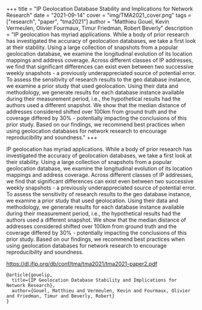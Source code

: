 +++
title = "IP Geolocation Database Stability and Implications for Network Research"
date = "2021-09-14"
cover = "img/TMA2021_cover.png"
tags = ["research", "paper", "tma2021"]
author = "Matthieu Gouel, Kevin Vermeulen, Olivier Fourmaux, Timur Friedman, Robert Beverly"
description = "IP geolocation has myriad applications. While a body of prior research has investigated the accuracy of geolocation databases, we take a first look at their stability. Using a large collection of snapshots from a popular geolocation database, we examine the longitudinal evolution of its location mappings and address coverage. Across different classes of IP addresses, we find that significant differences can exist even between two successive weekly snapshots - a previously underappreciated source of potential error. To assess the sensitivity of research results to the geo database instance, we examine a prior study that used geolocation. Using their data and methodology, we generate results for each database instance available during their measurement period, i.e., the hypothetical results had the authors used a different snapshot. We show that the median distance of addresses considered shifted over 100km from ground truth and the coverage differed by 30% - potentially impacting the conclusions of this prior study. Based on our findings, we recommend best practices when using geolocation databases for network research to encourage reproducibility and soundness."
+++

IP geolocation has myriad applications. While a body of prior research has investigated the accuracy of geolocation databases, we take a first look at their stability. Using a large collection of snapshots from a popular geolocation database, we examine the longitudinal evolution of its location mappings and address coverage. Across different classes of IP addresses, we find that significant differences can exist even between two successive weekly snapshots - a previously underappreciated source of potential error. To assess the sensitivity of research results to the geo database instance, we examine a prior study that used geolocation. Using their data and methodology, we generate results for each database instance available during their measurement period, i.e., the hypothetical results had the authors used a different snapshot. We show that the median distance of addresses considered shifted over 100km from ground truth and the coverage differed by 30% - potentially impacting the conclusions of this prior study. Based on our findings, we recommend best practices when using geolocation databases for network research to encourage reproducibility and soundness.

https://dl.ifip.org/db/conf/tma/tma2021/tma2021-paper2.pdf


```
@article{gouelip,
  title={IP Geolocation Database Stability and Implications for Network Research},
  author={Gouel, Matthieu and Vermeulen, Kevin and Fourmaux, Olivier and Friedman, Timur and Beverly, Robert}
}
```
